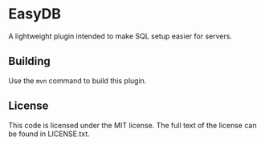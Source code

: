 # EasyDB

A lightweight plugin intended to make SQL setup easier for servers.

## Building

Use the `mvn` command to build this plugin.

## License

This code is licensed under the MIT license. The full text of the license can be found in LICENSE.txt.

